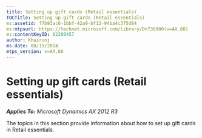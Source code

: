 ```yaml
---
title: Setting up gift cards (Retail essentials)
TOCTitle: Setting up gift cards (Retail essentials)
ms:assetid: f7b93ac6-1bbf-42a9-bf12-94ba4c375d84
ms:mtpsurl: https://technet.microsoft.com/library/Dn736980(v=AX.60)
ms:contentKeyID: 62200457
author: Khairunj
ms.date: 08/15/2014
mtps_version: v=AX.60
---
```


# Setting up gift cards (Retail essentials) 


_**Applies To:** Microsoft Dynamics AX 2012 R3_

The topics in this section provide information about how to set up gift cards in Retail essentials.

  


